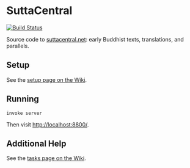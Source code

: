# SuttaCentral

[![Build Status](https://travis-ci.org/suttacentral/suttacentral.png?branch=master)](https://travis-ci.org/suttacentral/suttacentral)

Source code to [suttacentral.net](http://suttacentral.net/): early Buddhist texts, translations, and parallels.

## Setup

See the [setup page on the
Wiki](https://github.com/suttacentral/suttacentral/wiki/Setup).

## Running

    invoke server

Then visit <http://localhost:8800/>.

## Additional Help

See the [tasks page on the
Wiki](https://github.com/suttacentral/suttacentral/wiki/Tasks).

